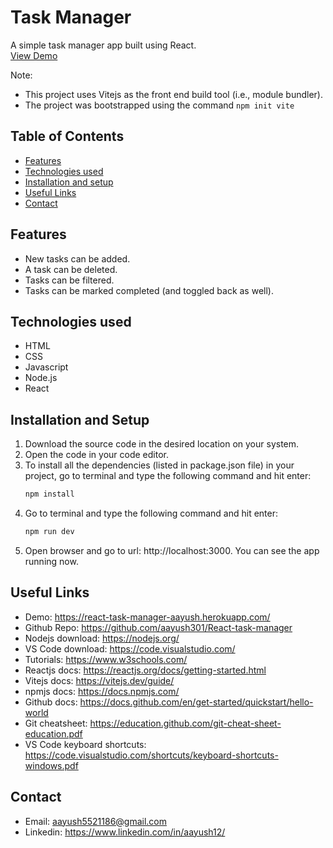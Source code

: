 # Task Manager
A simple task manager app built using React.  
[View Demo](https://react-task-manager-aayush.herokuapp.com/)

Note:
- This project uses Vitejs as the front end build tool (i.e., module bundler).
- The project was bootstrapped using the command `npm init vite`

## Table of Contents
* [Features](#features)
* [Technologies used](#technologies-used)
* [Installation and setup](#installation-and-setup)
* [Useful Links](#useful-links)
* [Contact](#contact)


## Features
- New tasks can be added.
- A task can be deleted.
- Tasks can be filtered.
- Tasks can be marked completed (and toggled back as well).

## Technologies used
- HTML
- CSS
- Javascript
- Node.js
- React

## Installation and Setup
1. Download the source code in the desired location on your system.
2. Open the code in your code editor.
3. To install all the dependencies (listed in package.json file) in your project, go to terminal and type the following command and hit enter:
	```sh
	npm install
	```
4. Go to terminal and type the following command and hit enter:
	```sh
	npm run dev
	```
5. Open browser and go to url: http://localhost:3000. You can see the app running now.

## Useful Links
- Demo: https://react-task-manager-aayush.herokuapp.com/
- Github Repo: https://github.com/aayush301/React-task-manager
- Nodejs download: https://nodejs.org/
- VS Code download: https://code.visualstudio.com/
- Tutorials: https://www.w3schools.com/
- Reactjs docs: https://reactjs.org/docs/getting-started.html
- Vitejs docs: https://vitejs.dev/guide/
- npmjs docs: https://docs.npmjs.com/
- Github docs: https://docs.github.com/en/get-started/quickstart/hello-world
- Git cheatsheet: https://education.github.com/git-cheat-sheet-education.pdf
- VS Code keyboard shortcuts: https://code.visualstudio.com/shortcuts/keyboard-shortcuts-windows.pdf

## Contact
- Email: aayush5521186@gmail.com
- Linkedin: https://www.linkedin.com/in/aayush12/
